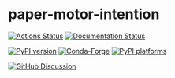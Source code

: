 # paper-motor-intention

[![Actions Status][actions-badge]][actions-link]
[![Documentation Status][rtd-badge]][rtd-link]

[![PyPI version][pypi-version]][pypi-link]
[![Conda-Forge][conda-badge]][conda-link]
[![PyPI platforms][pypi-platforms]][pypi-link]

[![GitHub Discussion][github-discussions-badge]][github-discussions-link]

<!-- SPHINX-START -->

<!-- prettier-ignore-start -->
[actions-badge]:            https://github.com/richardkoehler/paper-motor-intention/workflows/CI/badge.svg
[actions-link]:             https://github.com/richardkoehler/paper-motor-intention/actions
[conda-badge]:              https://img.shields.io/conda/vn/conda-forge/paper-motor-intention
[conda-link]:               https://github.com/conda-forge/paper-motor-intention-feedstock
[github-discussions-badge]: https://img.shields.io/static/v1?label=Discussions&message=Ask&color=blue&logo=github
[github-discussions-link]:  https://github.com/richardkoehler/paper-motor-intention/discussions
[pypi-link]:                https://pypi.org/project/paper-motor-intention/
[pypi-platforms]:           https://img.shields.io/pypi/pyversions/paper-motor-intention
[pypi-version]:             https://img.shields.io/pypi/v/paper-motor-intention
[rtd-badge]:                https://readthedocs.org/projects/paper-motor-intention/badge/?version=latest
[rtd-link]:                 https://paper-motor-intention.readthedocs.io/en/latest/?badge=latest

<!-- prettier-ignore-end -->
